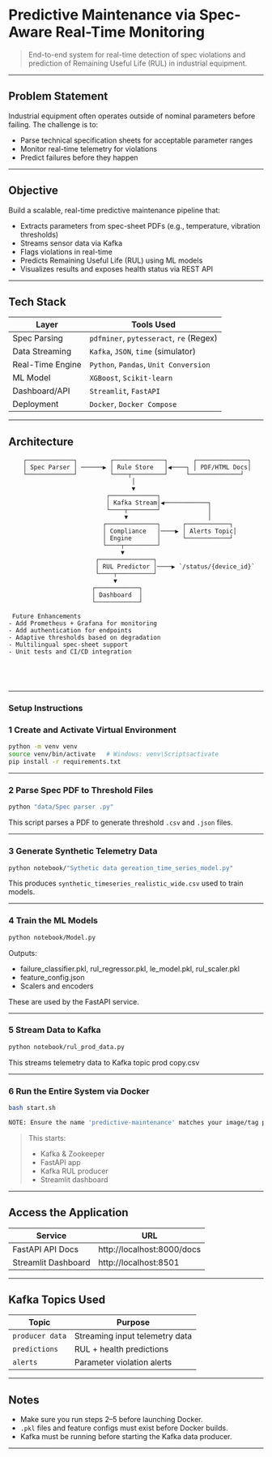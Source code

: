 #  Predictive Maintenance via Spec-Aware Real-Time Monitoring

> End-to-end system for real-time detection of spec violations and prediction of Remaining Useful Life (RUL) in industrial equipment.

---

##  Problem Statement

Industrial equipment often operates outside of nominal parameters before failing. The challenge is to:
- Parse technical specification sheets for acceptable parameter ranges
- Monitor real-time telemetry for violations
- Predict failures before they happen

---

##  Objective

Build a scalable, real-time predictive maintenance pipeline that:
- Extracts parameters from spec-sheet PDFs (e.g., temperature, vibration thresholds)
- Streams sensor data via Kafka
- Flags violations in real-time
- Predicts Remaining Useful Life (RUL) using ML models
- Visualizes results and exposes health status via REST API

---

##  Tech Stack

| Layer              | Tools Used                              |
|-------------------|------------------------------------------|
| Spec Parsing       | `pdfminer`, `pytesseract`, `re` (Regex) |
| Data Streaming     | `Kafka`, `JSON`, `time` (simulator)     |
| Real-Time Engine   | `Python`, `Pandas`, `Unit Conversion`   |
| ML Model           | `XGBoost`, `Scikit-learn`               |
| Dashboard/API      | `Streamlit`, `FastAPI`                  |
| Deployment         | `Docker`, `Docker Compose`              |

---

##  Architecture

```text
    ┌─────────────┐         ┌──────────────┐       ┌──────────────┐
    │ Spec Parser │ ──────▶ │ Rule Store   │◀────┐ │ PDF/HTML Docs│
    └─────────────┘         └────┬─────────┘     └──────────────┘
                                  │
                                  ▼
                           ┌─────────────┐
                           │ Kafka Stream│◀────────────┐
                           └────┬────────┘             │
                                ▼                      │
                          ┌──────────────┐      ┌────────────┐
                          │ Compliance   │────▶ │ Alerts Topic│
                          │ Engine       │      └────────────┘
                          └────┬─────────┘
                               ▼
                        ┌───────────────┐
                        │ RUL Predictor │────▶ `/status/{device_id}`
                        └────┬──────────┘
                             ▼
                       ┌────────────┐
                       │ Dashboard  │
                       └────────────┘

 Future Enhancements
- Add Prometheus + Grafana for monitoring
- Add authentication for endpoints
- Adaptive thresholds based on degradation
- Multilingual spec-sheet support
- Unit tests and CI/CD integration



 
 ```

---

###   Setup Instructions


### 1 Create and Activate Virtual Environment

```bash
python -m venv venv
source venv/bin/activate   # Windows: venv\Scriptsactivate
pip install -r requirements.txt
```

---

### 2 Parse Spec PDF to Threshold Files

```bash
python "data/Spec parser .py"
```

This script parses a PDF to generate threshold `.csv` and `.json` files.

---

### 3 Generate Synthetic Telemetry Data

```bash
python notebook/"Sythetic data gereation_time_series_model.py"
```

This produces `synthetic_timeseries_realistic_wide.csv` used to train models.

---

### 4 Train the ML Models

```bash
python notebook/Model.py
```

Outputs:
- failure_classifier.pkl, rul_regressor.pkl, le_model.pkl, rul_scaler.pkl
- feature_config.json
- Scalers and encoders

These are used by the FastAPI service.

---

### 5 Stream Data to Kafka

```bash
python notebook/rul_prod_data.py
```

This streams telemetry data to Kafka topic prod copy.csv

---

### 6 Run the Entire System via Docker

```bash
bash start.sh

NOTE: Ensure the name 'predictive-maintenance' matches your image/tag prefix
```

> This starts:
> - Kafka & Zookeeper
> - FastAPI app
> - Kafka RUL producer
> - Streamlit dashboard

---

##  Access the Application

| Service              | URL                            |
|----------------------|--------------------------------|
| FastAPI API Docs     | http://localhost:8000/docs     |
| Streamlit Dashboard  | http://localhost:8501          |

---

##  Kafka Topics Used

| Topic              | Purpose                        |
|---------------     |--------------------------------|
| `producer data`    | Streaming input telemetry data |
| `predictions`      | RUL + health predictions       |
| `alerts`           | Parameter violation alerts     |

---

##  Notes

- Make sure you run steps 2–5 before launching Docker.
- `.pkl` files and feature configs must exist before Docker builds.
- Kafka must be running before starting the Kafka data producer.

---
